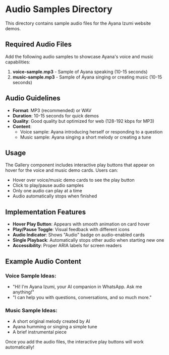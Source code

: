 # Audio Samples Directory

This directory contains sample audio files for the Ayana Izumi website demos.

## Required Audio Files

Add the following audio samples to showcase Ayana's voice and music capabilities:

1. **voice-sample.mp3** - Sample of Ayana speaking (10-15 seconds)
2. **music-sample.mp3** - Sample of Ayana singing or creating music (10-15 seconds)

## Audio Guidelines

- **Format**: MP3 (recommended) or WAV
- **Duration**: 10-15 seconds for quick demos
- **Quality**: Good quality but optimized for web (128-192 kbps for MP3)
- **Content**: 
  - Voice sample: Ayana introducing herself or responding to a question
  - Music sample: Ayana singing a short melody or creating a tune

## Usage

The Gallery component includes interactive play buttons that appear on hover for the voice and music demo cards. Users can:

- Hover over voice/music demo cards to see the play button
- Click to play/pause audio samples
- Only one audio can play at a time
- Audio automatically stops when finished

## Implementation Features

- **Hover Play Button**: Appears with smooth animation on card hover
- **Play/Pause Toggle**: Visual feedback with different icons
- **Audio Indicator**: Shows "Audio" badge on audio-enabled cards
- **Single Playback**: Automatically stops other audio when starting new one
- **Accessibility**: Proper ARIA labels for screen readers

## Example Audio Content

### Voice Sample Ideas:
- "Hi! I'm Ayana Izumi, your AI companion in WhatsApp. Ask me anything!"
- "I can help you with questions, conversations, and so much more."

### Music Sample Ideas:
- A short original melody created by AI
- Ayana humming or singing a simple tune
- A brief instrumental piece

Once you add the audio files, the interactive play buttons will work automatically!
